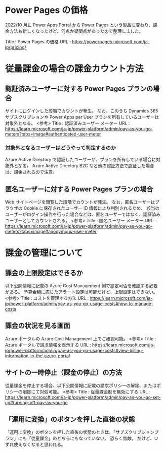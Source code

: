 # Power Pages の価格

2022/10 月に Power Apps Portal から Power Pages という製品に変わり、課金方法も新しくなったけど、何点か疑問点があったので整理しました。

Title : Power Pages の価格
URL : https://powerpages.microsoft.com/ja-jp/pricing/

# 従量課金の場合の課金カウント方法

## 認証済みユーザーに対する Power Pages プランの場合

サイトにログインした段階でカウントが発生。
なお、このうち Dynamics 365 サブスクリプションや Power Apps per User プランを所有しているユーザーは対象外となる。
<参考>
Title : 認証済みユーザー メーター
URL : https://learn.microsoft.com/ja-jp/power-platform/admin/pay-as-you-go-meters?tabs=image#authenticated-user-meter

### 対象外となるユーザーはどうやって判定するのか

Azure Active Directory で認証したユーザーが、プランを所有している場合に対象外となる。
Azure Active Directory B2C など他の認証方法で認証した場合は、課金されるので注意。

## 匿名ユーザーに対する Power Pages プランの場合

Web サイトページを閲覧した段階でカウントが発生。
なお、匿名ユーザーはブラウザの Cookie に保存されたユーザー ID 情報により判別されるため、
該当のユーザーがログイン操作を行った場合などは、匿名ユーザーではなく、認証済みユーザーとしてカウントされる。
<参考>
Title : 匿名ユーザー メーター
URL : https://learn.microsoft.com/ja-jp/power-platform/admin/pay-as-you-go-meters?tabs=image#anonymous-user-meter

# 課金の管理について

## 課金の上限設定はできるか

以下公開情報に記載の Azure Cost Management 側で設定可否を確認する必要がある。
予算金額に応じたアラート設定は可能だけど、上限設定はできない。
<参考>
Title : コストを管理する方法
URL : https://learn.microsoft.com/ja-jp/power-platform/admin/pay-as-you-go-usage-costs#how-to-manage-costs

## 課金の状況を見る画面

Azure ポータルの Azure Cost Management 上でご確認可能。
<参考>
Title : Azure ポータルで請求情報を表示する
URL : https://learn.microsoft.com/ja-jp/power-platform/admin/pay-as-you-go-usage-costs#view-billing-information-in-the-azure-portal

## サイトの一時停止（課金の停止）の方法

従量課金を停止する場合、以下公開情報に記載の請求ポリシーの解除、またはポリシーの削除にて対処可能。
<参考>
Title : 従量課金制を無効にする
URL : https://learn.microsoft.com/ja-jp/power-platform/admin/pay-as-you-go-set-up#turning-off-pay-as-you-go

## 「運用に変換」のボタンを押した直後の状態

「運用に変換」のボタンを押した直後の状態のときは、「サブスクリプションプラン」にも「従量課金」のどちらにもなっていない。
恐らく無敵。
だけど、いずれ使えなくなると思われる。
